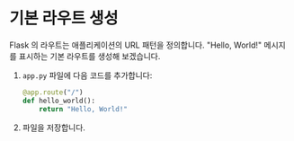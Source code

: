 # 기본 라우트 생성

Flask 의 라우트는 애플리케이션의 URL 패턴을 정의합니다. "Hello, World!" 메시지를 표시하는 기본 라우트를 생성해 보겠습니다.

1. `app.py` 파일에 다음 코드를 추가합니다:

   ```python
   @app.route("/")
   def hello_world():
       return "Hello, World!"
   ```

2. 파일을 저장합니다.
